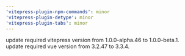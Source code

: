 ```yaml
---
'vitepress-plugin-npm-commands': minor
'vitepress-plugin-detype': minor
'vitepress-plugin-tabs': minor
---
```


update required vitepress version from 1.0.0-alpha.46 to 1.0.0-beta.1. update required vue version from 3.2.47 to 3.3.4.
